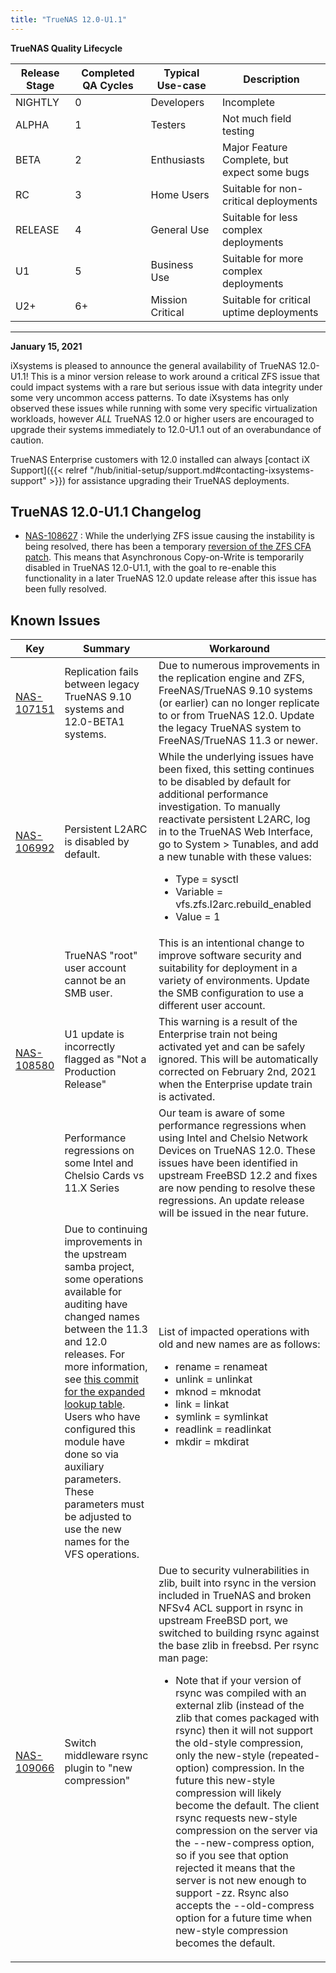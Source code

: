 ```yaml
---
title: "TrueNAS 12.0-U1.1"
---
```


**TrueNAS Quality Lifecycle**
<table class="blueTable">
	<thead>
		<tr>
			<th>Release Stage</th>
			<th>Completed QA Cycles</th>
			<th>Typical Use-case</th>
			<th>Description</th>
		</tr>
	</thead>
	<tbody>
		<tr>
			<td>NIGHTLY</td>
			<td>0</td>
			<td>Developers</td>
			<td>Incomplete</td>
		</tr>
		<tr>
			<td>ALPHA</td>
			<td>1</td>
			<td>Testers</td>
			<td>Not much field testing</td>
		</tr>
		<tr>
			<td>BETA</td>
			<td>2</td>
			<td>Enthusiasts</td>
			<td>Major Feature Complete, but expect some bugs</td>
		</tr>
		<tr>
			<td>RC</td>
			<td>3</td>
			<td>Home Users</td>
			<td>Suitable for non-critical deployments</td>
		</tr>
		<tr>
			<td>RELEASE</td>
			<td>4</td>
			<td>General Use</td>
			<td>Suitable for less complex deployments</td>
		</tr>
		<tr>
			<td>U1</td>
			<td>5</td>
			<td>Business Use</td>
			<td>Suitable for more complex deployments</td>
		</tr>
		<tr>
			<td>U2+</td>
			<td>6+</td>
			<td>Mission Critical</td>
			<td>Suitable for critical uptime deployments</td>
		</tr>
	</tbody>
</table>
<hr>

**January 15, 2021**

iXsystems is pleased to announce the general availability of TrueNAS 12.0-U1.1! This is a minor version release to work around a critical ZFS issue that could impact systems with a rare but serious issue with data integrity under some very uncommon access patterns.  To date iXsystems has only observed these issues while running with some very specific virtualization workloads, however *ALL* TrueNAS 12.0 or higher users are encouraged to upgrade their systems immediately to 12.0-U1.1 out of an overabundance of caution.

TrueNAS Enterprise customers with 12.0 installed can always [contact iX Support]({{< relref "/hub/initial-setup/support.md#contacting-ixsystems-support" >}}) for assistance upgrading their TrueNAS deployments.

## TrueNAS 12.0-U1.1 Changelog

<ul>
<li><a href="https://jira.ixsystems.com/browse/NAS-108627" target=_blank>NAS-108627</a> : While the underlying ZFS issue causing the instability is being resolved, there has been a temporary <a href="https://github.com/freenas/ports/pull/940/files" target="_blank">reversion of the ZFS CFA patch</a>. This means that Asynchronous Copy-on-Write is temporarily disabled in TrueNAS 12.0-U1.1, with the goal to re-enable this functionality in a later TrueNAS 12.0 update release after this issue has been fully resolved. </li>
</ul>

## Known Issues

<body class="ql-editor ql-editor-view" style="font-size:14px;">
    <html>
        <body>
            <table width="100%">
                <thead>
                  <tr><th>Key</th><th>Summary</th><th>Workaround</th></tr>
                </thead>
                <tbody>
                    <tr>
                    	<td><a href="https://jira.ixsystems.com/browse/NAS-107151" target="_blank">NAS-107151</a></td>
                    	<td>Replication fails between legacy TrueNAS 9.10 systems and 12.0-BETA1 systems.</td>
                    	<td>Due to numerous improvements in the replication engine and ZFS, FreeNAS/TrueNAS 9.10 systems (or earlier) can no longer replicate to or from TrueNAS 12.0. Update the legacy TrueNAS system to FreeNAS/TrueNAS 11.3 or newer.</td>
                    </tr>
                  	<tr>
                  		<td><a href="https://jira.ixsystems.com/browse/NAS-106992" target="_blank">NAS-106992</a></td>
                  		<td>Persistent L2ARC is disabled by default.</td>
                  		<td>While the underlying issues have been fixed, this setting continues to be disabled by default for additional performance investigation. To manually reactivate persistent L2ARC, log in to the TrueNAS Web Interface, go to System > Tunables, and add a new tunable with these values:
                  			<ul>
		    					<li>Type = sysctl</li>
		    					<li>Variable = vfs.zfs.l2arc.rebuild_enabled</li>
		    					<li>Value = 1</li>
		    				</ul>
		    			</td>
		    		</tr>
					<tr>
						<td></td>
						<td>TrueNAS "root" user account cannot be an SMB user.</td>
						<td>This is an intentional change to improve software security and suitability for deployment in a variety of environments. Update the SMB configuration to use a different user account.</td>
		    		</tr>
		    		<tr>
						<td><a href="https://jira.ixsystems.com/browse/NAS-108580" target="_blank">NAS-108580</td>
						<td>U1 update is incorrectly flagged as "Not a Production Release"</td>
						<td>This warning is a result of the Enterprise train not being activated yet and can be safely ignored. This will be automatically corrected on February 2nd, 2021 when the Enterprise update train is activated.</td>
				    </tr>
				    <tr>
						<td></td>
						<td>Performance regressions on some Intel and Chelsio Cards vs 11.X Series</td>
						<td>Our team is aware of some performance regressions when using Intel and Chelsio Network Devices on TrueNAS 12.0. These issues have been identified in upstream FreeBSD 12.2 and fixes are now pending to resolve these regressions. An update release will be issued in the near future.</td>
		    		</tr>
			<tr><td></td><td>Due to continuing improvements in the upstream samba project, some operations available for auditing have changed names between the 11.3 and 12.0 releases. For more information, see <a href="https://github.com/freenas/ports/pull/941/commits/63e730fe152825c795a3301655263cbb46cc9be1">this commit for the expanded lookup table</a>. Users who have configured this module have done so via auxiliary parameters. These parameters must be adjusted to use the new names for the VFS operations.</td><td>List of impacted operations with old and new names are as follows:
					<ul>
						<li>rename = renameat</li>
						<li>unlink = unlinkat</li>
						<li>mknod = mknodat</li>
						<li>link = linkat</li>
						<li>symlink = symlinkat</li>
						<li>readlink = readlinkat</li>
						<li>mkdir = mkdirat</li>
						 </tr>
				    <tr>
						<td><a href="https://jira.ixsystems.com/browse/NAS-109066" target="_blank">NAS-109066</td>
						<td>Switch middleware rsync plugin to "new compression"</td>
						<td>Due to security vulnerabilities in zlib, built into rsync in the version included in TrueNAS and broken NFSv4 ACL support in rsync in upstream FreeBSD port, we switched to building rsync against the base zlib in freebsd. Per rsync man page:
					<ul>
						<li> Note that if your version of rsync was compiled with an external
              					zlib (instead of the zlib that comes packaged with rsync) then
             					it will not support the old-style compression, only the
            					new-style (repeated-option) compression.  In the future this
             					new-style compression will likely become the default. 						
						The client rsync requests new-style compression on the server
             	 				via the --new-compress option, so if you see that option
              					rejected it means that the server is not new enough to support
              					-zz.  Rsync also accepts the --old-compress option for a future
              					time when new-style compression becomes the default.
						 </tr>
				    </tr>
				    <tr>
				</td></tr>
                </tbody>
            </table>
        </body>
    </html>
